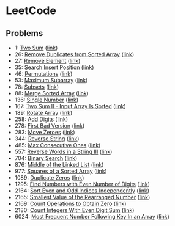 # LeetCode

## Problems
- 1: [Two Sum](./problems/Two%20Sum/) ([link](https://leetcode.com/problems/two-sum/))
- 26: [Remove Duplicates from Sorted Array](./problems/Remove%20Duplicates%20from%20Sorted%20Array/) ([link](https://leetcode.com/problems/remove-duplicates-from-sorted-array/))
- 27: [Remove Element](./problems/Remove%20Element/) ([link](https://leetcode.com/problems/remove-element/))
- 35: [Search Insert Position](./problems/Search%20Insert%20Position/) ([link](https://leetcode.com/problems/search-insert-position/))
- 46: [Permutations](./problems/Permutations/) ([link](https://leetcode.com/problems/permutations/))
- 53: [Maximum Subarray](./problems/Maximum%20Subarray/) ([link](https://leetcode.com/problems/maximum-subarray/))
- 78: [Subsets](./problems/Subsets/) ([link](https://leetcode.com/problems/subsets/))
- 88: [Merge Sorted Array](./problems/Merge%20Sorted%20Array/) ([link](https://leetcode.com/problems/merge-sorted-array/))
- 136: [Single Number](./problems/Single%20Number/) ([link](https://leetcode.com/problems/single-number/))
- 167: [Two Sum II - Input Array Is Sorted](./problems/Two%20Sum%20II%20-%20Input%20Array%20Is%20Sorted/) ([link](https://leetcode.com/problems/two-sum-ii-input-array-is-sorted/))
- 189: [Rotate Array](./problems/Rotate%20Array/) ([link](https://leetcode.com/problems/rotate-array/))
- 258: [Add Digits](./problems/Add%20Digits/) ([link](https://leetcode.com/problems/add-digits/))
- 278: [First Bad Version](./problems/First%20Bad%20Version/) ([link](https://leetcode.com/problems/first-bad-version/))
- 283: [Move Zeroes](./problems/Move%20Zeroes/) ([link](https://leetcode.com/problems/move-zeroes/))
- 344: [Reverse String](./problems/Reverse%20String/) ([link](https://leetcode.com/problems/reverse-string/))
- 485: [Max Consecutive Ones](./problems/Max%20Consecutive%20Ones/) ([link](https://leetcode.com/problems/max-consecutive-ones/))
- 557: [Reverse Words in a String III](./problems/Reverse%20Words%20in%20a%20String%20III/) ([link](https://leetcode.com/problems/reverse-words-in-a-string-iii/))
- 704: [Binary Search](./problems/Binary%20Search/) ([link](https://leetcode.com/problems/binary-search/))
- 876: [Middle of the Linked List](./problems/Middle%20of%20the%20Linked%20List/) ([link](https://leetcode.com/problems/middle-of-the-linked-list/))
- 977: [Squares of a Sorted Array](./problems/Squares%20of%20a%20Sorted%20Array/) ([link](https://leetcode.com/problems/squares-of-a-sorted-array/))
- 1089: [Duplicate Zeros](./problems/Duplicate%20Zeros/) ([link](https://leetcode.com/problems/duplicate-zeros/))
- 1295: [Find Numbers with Even Number of Digits](./problems/Find%20Numbers%20with%20Even%20Number%20of%20Digits/) ([link](https://leetcode.com/problems/find-numbers-with-even-number-of-digits/))
- 2164: [Sort Even and Odd Indices Independently](./problems/Sort%20Even%20and%20Odd%20Indices%20Independently/) ([link](https://leetcode.com/problems/sort-even-and-odd-indices-independently/))
- 2165: [Smallest Value of the Rearranged Number](./problems/Smallest%20Value%20of%20the%20Rearranged%20Number/) ([link](https://leetcode.com/problems/smallest-value-of-the-rearranged-number/))
- 2169: [Count Operations to Obtain Zero](./problems/Count%20Operations%20to%20Obtain%20Zero/) ([link](https://leetcode.com/problems/count-operations-to-obtain-zero/))
- 2180: [Count Integers With Even Digit Sum](./problems/Count%20Integers%20With%20Even%20Digit%20Sum/) ([link](https://leetcode.com/problems/count-integers-with-even-digit-sum/))
- 6024: [Most Frequent Number Following Key In an Array](./problems/Most%20Frequent%20Number%20Following%20Key%20in%20an%20Array/) ([link](https://leetcode.com/problems/most-frequent-number-in-an-array/))